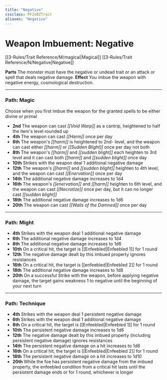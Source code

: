 ```yaml
---
title: "Negative"
cssclass: PF2eBZTrait
aliases: "Negative"
---
```


# Weapon Imbuement: Negative
[[3-Rules/Trait Reference/M/magical|Magical]]  [[3-Rules/Trait Reference/N/Negative|Negative]] 

**Parts** The monster must have the negative or undead trait or an attack or spell that deals negative damage.
**Effect** You imbue the weapon with negative energy, cosmological destruction.

* * *

### Path: Magic  
Choose when you first imbue the weapon for the granted spells to be either divine or primal

*   **2nd** The weapon can cast _[[Void Warp]]_ as a cantrip, heightened to half the item's level rounded up
*   **4th** The weapon can cast _[[Harm]]_ once per day
*   **6th** The weapon's _[[harm]]_ is heightened to 2nd- level, and the weapon can cast either _[[harm]]_ or _[[Sudden Blight]]_ once per day not both
*   **8th** The weapon's _[[harm]]_ and _[[sudden blight]]_ each heighten to 3rd level and it can cast both _[[harm]]_ and _[[sudden blight]]_ once day
*   **10th** Strikes with the weapon deal 1 additional negative damage
*   **12th** The weapon's _[[harm]]_ and _[[sudden blight]]_ heighten to 4th level, and the weapon can cast _[[Enervation]]_ once per day
*   **14th** The additional negative damage increases to 1d4
*   **16th** The weapon's _[[enervation]]_ and _[[harm]]_ heighten to 6th level, and the weapon can cast _[[Necrotize]]_ once per day, but it can no longer cast _[[sudden blight]]_
*   **18th** The additional negative damage increases to 1d6
*   **20th** The weapon can cast _[[Wails of the Damned]]_ once per day

* * *

### Path: Might
*   **4th** Strikes with the weapon deal 1 additional negative damage
*   **6th** The additional negative damage increases to 1d4
*   **8th** The additional negative damage increases to 1d6
*   **10th** On a critical hit, the target is [[Enfeebled|Enfeebled 1]] for 1 round
*   **12th** The negative damage dealt by this imbued property ignores resistances
*   **16th** On a critical hit, the target is [[enfeebled|Enfeebled 2]] for 1 round
*   **18th** The additional negative damage increases to 1d8
*   **20th** On a successful Strike with the weapon, before applying negative damage, the target gains weakness 1 to negative until the beginning of your next turn

* * *

### Path: Technique
*   **4th** Strikes with the weapon deal 1 persistent negative damage
*   **6th** Strikes with the weapon deal 1 additional negative damage
*   **8th** On a critical hit, the target is [[Enfeebled|Enfeebled 1]] for 1 round
*   **10th** The persistent negative damage increases to 1d6
*   **12th** The negative damage dealt by this imbued property (including persistent negative damage) ignores resistances
*   **14th** The persistent negative damage on a hit increases to 1d8
*   **16th** On a critical hit, the target is [[Enfeebled|Enfeebled 2]] for 1 round
*   **18th** The persistent negative damage on a hit increases to 1d10
*   **20th** While the foe has persistent negative damage from the imbued property, the enfeebled condition from a critical hit lasts until the persistent damage ends or for 1 round, whichever is longer